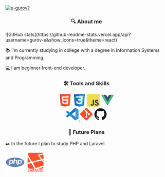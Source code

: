 [![e-gurov?](https://readme-typing-svg.herokuapp.com?color=03a9f4&lines=Hi,+I'm+Evgeniy+Gurov)](https://git.io/typing-svg)


<h3 align="center">🔍 About me</h3>
![GitHub stats](https://github-readme-stats.vercel.app/api?username=gurov-e&show_icons=true&theme=react)
<p>📚 I'm currently studying in college with a degree in Information Systems and Programming.</p>
<p>💻 I am beginner front-end developer.</p>

<h3 align="center">🛠️ Tools and Skills</h3>

<div align="center">
 <div>
  <img src="https://raw.githubusercontent.com/devicons/devicon/1119b9f84c0290e0f0b38982099a2bd027a48bf1/icons/html5/html5-original.svg" alt="HTML 5" width="40px">
  <img src="https://raw.githubusercontent.com/devicons/devicon/1119b9f84c0290e0f0b38982099a2bd027a48bf1/icons/css3/css3-original.svg" alt="CSS 3" width="40px">
  <img src="https://raw.githubusercontent.com/devicons/devicon/1119b9f84c0290e0f0b38982099a2bd027a48bf1/icons/javascript/javascript-original.svg" alt="JavaScript" width="40px">
  <a href="https://vuejs.org">
   <img src="https://raw.githubusercontent.com/devicons/devicon/1119b9f84c0290e0f0b38982099a2bd027a48bf1/icons/vuejs/vuejs-original.svg" alt="VueJS" width="40px">
 </a>
 </div>
  
 <div>
  <a href="https://code.visualstudio.com">
   <img src="https://raw.githubusercontent.com/devicons/devicon/1119b9f84c0290e0f0b38982099a2bd027a48bf1/icons/vscode/vscode-original.svg" alt="VSCode" width="40px">
 </a>
 
   <img src="https://raw.githubusercontent.com/devicons/devicon/1119b9f84c0290e0f0b38982099a2bd027a48bf1/icons/git/git-original.svg" alt="Git" width="40px">

   <a href="https://github.com/gurov-e">
    <img src="https://raw.githubusercontent.com/devicons/devicon/1119b9f84c0290e0f0b38982099a2bd027a48bf1/icons/github/github-original.svg" alt="Github" width="40px">
  </a>
 </div>
</div>

<div>
<h3 align="center">📔 Future Plans</h3>
<p>✒️ In the future I plan to study PHP and Laravel.</p>

<img src="https://raw.githubusercontent.com/devicons/devicon/1119b9f84c0290e0f0b38982099a2bd027a48bf1/icons/php/php-plain.svg" alt="PHP" width="60px">
  <a href="https://laravel.com/">
    <img src="https://raw.githubusercontent.com/devicons/devicon/1119b9f84c0290e0f0b38982099a2bd027a48bf1/icons/laravel/laravel-plain-wordmark.svg" alt="Laravel" width="60px">
  </a>
</div>
